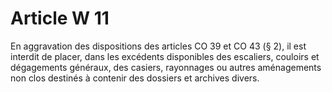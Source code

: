 # Article W 11

En aggravation des dispositions des articles CO 39 et CO 43 (§ 2), il est interdit de placer, dans les excédents disponibles des escaliers, couloirs et dégagements généraux, des casiers, rayonnages ou autres aménagements non clos destinés à contenir des dossiers et archives divers.
